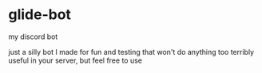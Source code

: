 # glide-bot
my discord bot

just a silly bot I made for fun and testing that won't do anything too terribly useful in your server, but feel free to use
